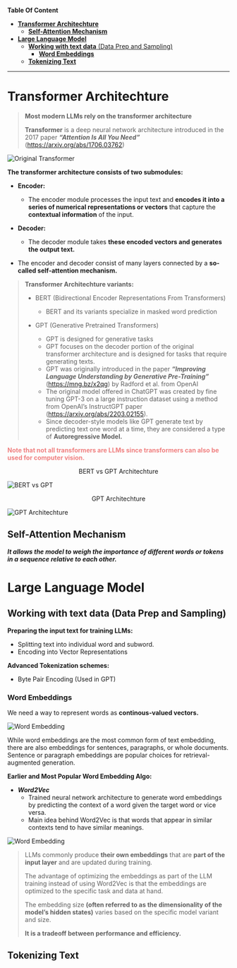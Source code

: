 **Table Of Content**

- [**Transformer Architechture**](#transformer-architechture)
  - [**Self-Attention Mechanism**](#self-attention-mechanism)
- [**Large Language Model**](#large-language-model)
  - [**Working with text data** (Data Prep and Sampling)](#working-with-text-data-data-prep-and-sampling)
    - [**Word Embeddings**](#word-embeddings)
  - [**Tokenizing Text**](#tokenizing-text)

---

# **Transformer Architechture**

> **Most modern LLMs rely on the transformer architecture**
>
> **Transformer** is a deep neural network architecture introduced in the 2017 paper ***“Attention Is All You Need”*** (<https://arxiv.org/abs/1706.03762>)

![Original Transformer](./Notes%20Images/Original%20Transformer%20Architechture.png)

**The transformer architecture consists of two submodules:**

- **Encoder:**
  - The encoder module processes the input text and **encodes it into a series of numerical representations or vectors** that capture the **contextual information** of the input.

- **Decoder:**
  - The decoder module takes **these encoded vectors and generates the output text.**

- The encoder and decoder consist of many layers connected by a **so-called self-attention mechanism.**

> **Transformer Architechture variants:**
>
> - BERT (Bidirectional Encoder Representations From Transformers)
>   - BERT and its variants specialize in masked word prediction
>
> - GPT (Generative Pretrained Transformers)
>   - GPT is designed for generative tasks
>   - GPT focuses on the decoder portion of the original transformer architecture and is designed for tasks that require generating texts.
>   - GPT was originally introduced in the paper ***“Improving Language Understanding by Generative Pre-Training”*** (<https://mng.bz/x2qg>) by Radford et al. from OpenAI
>   - The original model offered in ChatGPT was created by fine tuning GPT-3 on a large instruction dataset using a method from OpenAI’s InstructGPT paper (<https://arxiv.org/abs/2203.02155>).
>   - Since decoder-style models like GPT generate text by predicting text one word at a time, they are considered a type of **Autoregressive Model.**

<!-- markdownlint-disable-next-line MD033 -->
<span style="color: lightcoral;">**Note that not all transformers are LLMs since transformers can also be used for computer vision.**</span>

<center>BERT vs GPT Architechture</center>

![BERT vs GPT](./Notes%20Images/BERT%20vs%20GPT.png)

<center>GPT Architechture</center>

![GPT Architechture](./Notes%20Images/GPT%20Architecture.png)

## **Self-Attention Mechanism**

***It allows the model to weigh the importance of different words or tokens in a sequence relative to each other.***

# **Large Language Model**

## **Working with text data** (Data Prep and Sampling)

**Preparing the input text for training LLMs:**

- Splitting text into individual word and subword.
- Encoding into Vector Representations 

**Advanced Tokenization schemes:**

- Byte Pair Encoding (Used in GPT)

### **Word Embeddings**

We need a way to represent words as **continous-valued vectors.**

![Word Embedding](./Notes%20Images/Word%20Embedding.png)

While word embeddings are the most common form of text embedding, there are also embeddings for sentences, paragraphs, or whole documents. Sentence or paragraph embeddings are popular choices for retrieval-augmented generation.

**Earlier and Most Popular Word Embedding Algo:**

- ***Word2Vec***
  - Trained neural network architecture to generate word embeddings by predicting the context of a word given the target word or vice versa.
  - Main idea behind Word2Vec is that words that appear in similar contexts tend to have similar meanings.

![Word Embedding](./Notes%20Images/Word%20Embedding%202.png)

> LLMs commonly produce **their own embeddings** that are **part of the input layer** and are updated during training.
>
> The advantage of optimizing the embeddings as part of the LLM training instead of using Word2Vec is that the embeddings are optimized to the specific task and data at hand.
>
> The embedding size **(often referred to as the dimensionality of the model’s hidden states)** varies based on the specific model variant and size.
>
> **It is a tradeoff between performance and efficiency.**

## **Tokenizing Text**


